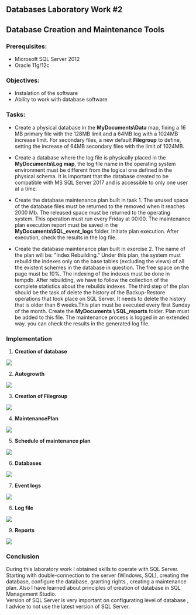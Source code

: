  ## Databases Laboratory Work #2

## Database Creation and Maintenance Tools

### Prerequisites:
  - Microsoft SQL Server 2012
  - Oracle 11g/12c

### Objectives:
  - Instalation of the software
  - Ability to work with database software
  
### Tasks:
  - Create a physical database in the **MyDocuments\Data** map, fixing a 16 MB primary file with the 128MB limit and a 64MB log with a 1024MB increase limit. 
  For secondary files, a new default **Filegroup** to define, setting the increase of 64MB secondary files with the limit of 1024MB.
  
  - Create a database where the log file is physically placed in the **MyDocuments\Log map**,
  the log file name in the operating system environment must be different from the logical one defined in the physical schema. 
  It is important that the database created to be compatible with MS SQL Server 2017 and is accessible to only one user at a time.
  
  - Create the database maintenance plan built in task 1. The unused space of the database files must be returned to the removed when it reaches 2000 Mb. The released space must be returned to the operating system. This operation must run every Friday at 00:00. The maintenance plan execution report must be saved in the **MyDocuments\SQL_event_logs** folder. 
  Initiate plan execution. After execution, check the results in the log file.
  
  - Create the database maintenance plan built in exercise 2. 
  The name of the plan will be: "Index Rebuilding." Under this plan, the system must rebuild the indexes only on the base tables (excluding the views) of all the existent schemes in the database in question.
  The free space on the page must be 10%. The indexing of the indexes must be done in tempdb. After rebuilding, we have to follow the collection of the complete statistics about the rebuilds indexes. The third step of the plan should be the task of delete the history of the Backup-Restore operations that took place on SQL Server.
  It needs to delete the history that is older than 6 weeks.This plan must be executed every first Sunday of the month.
  Create the **MyDocuments \ SQL_reports** folder. Plan must be added to this file. 
  The maintenance process is logged in an extended way. you can check the results in the generated log file.
  
### Implementation
1. **Creation of database**

![](https://github.com/gzaharia/BDC_Labs/blob/master/Laboratory_Work_N2/images/Creation_Database.PNG)

2. **Autogrowth**

![](https://github.com/gzaharia/BDC_Labs/blob/master/Laboratory_Work_N2/images/Autogrowth.PNG)

3. **Creation of Filegroup**

![](https://github.com/gzaharia/BDC_Labs/blob/master/Laboratory_Work_N2/images/NewFileGroup.PNG)

4. **MaintenancePlan**

![](https://github.com/gzaharia/BDC_Labs/blob/master/Laboratory_Work_N2/images/MaintenancePlan.PNG)

5. **Schedule of maintenance plan**

![](https://github.com/gzaharia/BDC_Labs/blob/master/Laboratory_Work_N2/images/MaintenancePlan_Schedule.PNG)

6. **Databases**

![](https://github.com/gzaharia/BDC_Labs/blob/master/Laboratory_Work_N2/images/Databases.PNG)

7. **Event logs**

![](https://github.com/gzaharia/BDC_Labs/blob/master/Laboratory_Work_N2/images/EventLogs.PNG)

8. **Log file**

![](https://github.com/gzaharia/BDC_Labs/blob/master/Laboratory_Work_N2/images/LogFile.PNG)

9. **Reports**

![](https://github.com/gzaharia/BDC_Labs/blob/master/Laboratory_Work_N2/images/Reports.PNG)


### Conclusion

During this laboratory work I obtained skills to operate with SQL Server. Starting with double-connection to the server (Windows, SQL), creating the database, configure the database, granting rights , creating a maintenance plan. Also I have learned about principles of creation of database in SQL Management Studio.   
Version of SQL Server is very important on configurating level of database , I advice to not use the latest version of SQL Server.

  
